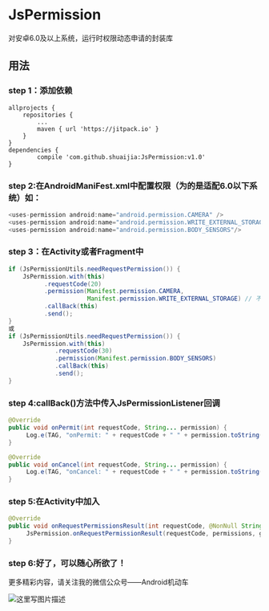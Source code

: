 # JsPermission

对安卓6.0及以上系统，运行时权限动态申请的封装库

## 用法

### step 1：添加依赖
	allprojects {
		repositories {
			...
			maven { url 'https://jitpack.io' }
		}
	}
	dependencies {
	        compile 'com.github.shuaijia:JsPermission:v1.0'
	}
	
### step 2:在AndroidManiFest.xml中配置权限（为的是适配6.0以下系统）如：
```java
<uses-permission android:name="android.permission.CAMERA" />
<uses-permission android:name="android.permission.WRITE_EXTERNAL_STORAGE"/>
<uses-permission android:name="android.permission.BODY_SENSORS"/>
```

### step 3：在Activity或者Fragment中
```java
if (JsPermissionUtils.needRequestPermission()) {
	JsPermission.with(this)
          .requestCode(20)
          .permission(Manifest.permission.CAMERA,
                      Manifest.permission.WRITE_EXTERNAL_STORAGE) // 不定长参数
          .callBack(this)
          .send();
}
或
if (JsPermissionUtils.needRequestPermission()) {
	JsPermission.with(this)
             .requestCode(30)
             .permission(Manifest.permission.BODY_SENSORS)
             .callBack(this)
             .send();
}
```
### step 4:callBack()方法中传入JsPermissionListener回调
```java
@Override
public void onPermit(int requestCode, String... permission) {
     Log.e(TAG, "onPermit: " + requestCode + " " + permission.toString());
}

@Override
public void onCancel(int requestCode, String... permission) {
     Log.e(TAG, "onCancel: " + requestCode + " " + permission.toString());
}
```
### step 5:在Activity中加入
```java
@Override
public void onRequestPermissionsResult(int requestCode, @NonNull String[] permissions, @NonNull int[] grantResults) {
     JsPermission.onRequestPermissionResult(requestCode, permissions, grantResults);
}
```
### step 6:好了，可以随心所欲了！
更多精彩内容，请关注我的微信公众号——Android机动车

![这里写图片描述](http://img.blog.csdn.net/20180110155733884?watermark/2/text/aHR0cDovL2Jsb2cuY3Nkbi5uZXQvamlhc2h1YWk5NA==/font/5a6L5L2T/fontsize/400/fill/I0JBQkFCMA==/dissolve/70/gravity/SouthEast)	
